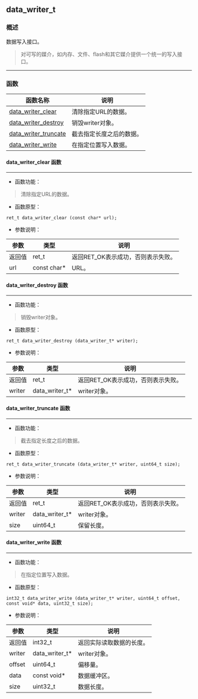 ## data\_writer\_t
### 概述
数据写入接口。

>对可写的媒介，如内存、文件、flash和其它媒介提供一个统一的写入接口。
----------------------------------
### 函数
<p id="data_writer_t_methods">

| 函数名称 | 说明 | 
| -------- | ------------ | 
| <a href="#data_writer_t_data_writer_clear">data\_writer\_clear</a> | 清除指定URL的数据。 |
| <a href="#data_writer_t_data_writer_destroy">data\_writer\_destroy</a> | 销毁writer对象。 |
| <a href="#data_writer_t_data_writer_truncate">data\_writer\_truncate</a> | 截去指定长度之后的数据。 |
| <a href="#data_writer_t_data_writer_write">data\_writer\_write</a> | 在指定位置写入数据。 |
#### data\_writer\_clear 函数
-----------------------

* 函数功能：

> <p id="data_writer_t_data_writer_clear">清除指定URL的数据。

* 函数原型：

```
ret_t data_writer_clear (const char* url);
```

* 参数说明：

| 参数 | 类型 | 说明 |
| -------- | ----- | --------- |
| 返回值 | ret\_t | 返回RET\_OK表示成功，否则表示失败。 |
| url | const char* | URL。 |
#### data\_writer\_destroy 函数
-----------------------

* 函数功能：

> <p id="data_writer_t_data_writer_destroy">销毁writer对象。

* 函数原型：

```
ret_t data_writer_destroy (data_writer_t* writer);
```

* 参数说明：

| 参数 | 类型 | 说明 |
| -------- | ----- | --------- |
| 返回值 | ret\_t | 返回RET\_OK表示成功，否则表示失败。 |
| writer | data\_writer\_t* | writer对象。 |
#### data\_writer\_truncate 函数
-----------------------

* 函数功能：

> <p id="data_writer_t_data_writer_truncate">截去指定长度之后的数据。

* 函数原型：

```
ret_t data_writer_truncate (data_writer_t* writer, uint64_t size);
```

* 参数说明：

| 参数 | 类型 | 说明 |
| -------- | ----- | --------- |
| 返回值 | ret\_t | 返回RET\_OK表示成功，否则表示失败。 |
| writer | data\_writer\_t* | writer对象。 |
| size | uint64\_t | 保留长度。 |
#### data\_writer\_write 函数
-----------------------

* 函数功能：

> <p id="data_writer_t_data_writer_write">在指定位置写入数据。

* 函数原型：

```
int32_t data_writer_write (data_writer_t* writer, uint64_t offset, const void* data, uint32_t size);
```

* 参数说明：

| 参数 | 类型 | 说明 |
| -------- | ----- | --------- |
| 返回值 | int32\_t | 返回实际读取数据的长度。 |
| writer | data\_writer\_t* | writer对象。 |
| offset | uint64\_t | 偏移量。 |
| data | const void* | 数据缓冲区。 |
| size | uint32\_t | 数据长度。 |

